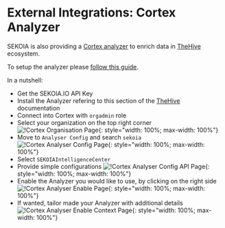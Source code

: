 # External Integrations: Cortex Analyzer

SEKOIA is also providing a [Cortex analyzer](https://github.com/TheHive-Project/Cortex-Analyzers/tree/master/analyzers/SEKOIAIntelligenceCenter) to enrich data in [TheHive](https://thehive-project.org/) ecosystem.

To setup the analyzer please [follow this guide](https://github.com/TheHive-Project/CortexDocs/blob/master/analyzer_requirements.md).

In a nutshell:

- Get the SEKOIA.IO API Key
- Install the Analyzer refering to this section of the [TheHive](https://github.com/TheHive-Project/CortexDocs/blob/master/installation/install-guide.md#installation) documentation
- Connect into Cortex with `orgadmin` role
- Select your organization on the top right corner
![!Cortex Organisation Page](/assets/intelligence_center/organization.png){: style="width: 100%; max-width: 100%"}
- Move to `Analyser Config` and search `sekoia`
![!Cortex Analyser Config Page](/assets/intelligence_center/analyzer_config.png){: style="width: 100%; max-width: 100%"}
- Select `SEKOIAIntelligenceCenter`
- Provide simple configurations
![!Cortex Analyser Config API Page](/assets/intelligence_center/sekoia_api.png){: style="width: 100%; max-width: 100%"}
- Enable the Analyzer you would like to use, by clicking on the right side
![!Cortex Analyser Enable Page](/assets/intelligence_center/analyzer_activation.png){: style="width: 100%; max-width: 100%"}
- If wanted, tailor made your Analyzer with additional details
![!Cortex Analyser Enable Context Page](/assets/intelligence_center/enable_context.png){: style="width: 100%; max-width: 100%"}
